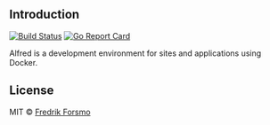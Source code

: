 ## Introduction

[![Build Status](https://travis-ci.org/frozzare/alfred.svg?branch=master)](https://travis-ci.org/frozzare/alfred) [![Go Report Card](https://goreportcard.com/badge/github.com/frozzare/alfred)](https://goreportcard.com/report/github.com/frozzare/alfred)

Alfred is a development environment for sites and applications using Docker.

## License

MIT © [Fredrik Forsmo](https://github.com/frozzare)